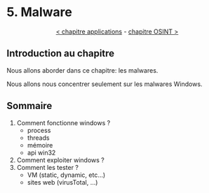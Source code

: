 # 5. Malware

<p align="center">
  <a href="../4-applications/README.md">< chapitre applications</a> - <a href="../6-osint/README.md">chapitre OSINT ></a>
</p>

## Introduction au chapitre

Nous allons aborder dans ce chapitre: les malwares.

Nous allons nous concentrer seulement sur les malwares Windows.

## Sommaire

1. Comment fonctionne windows ?
    - process
    - threads
    - mémoire
    - api win32
2. Comment exploiter windows ?
3. Comment les tester ?
    - VM (static, dynamic, etc…)
    - sites web (virusTotal, …)

<!-- 
TODO: 
    - low-level languages: assembleur, C (ou C++) 
    - niveaux de privileges

-->
